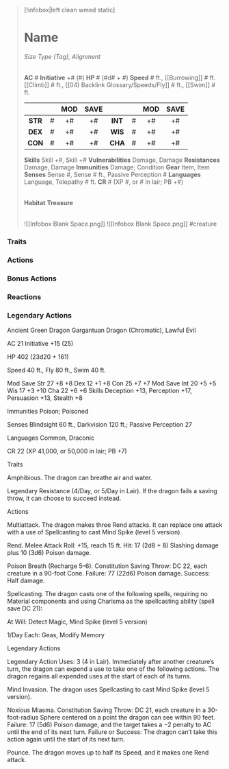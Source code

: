 > [!infobox|left clean wmed static]
> # Name
> *Size Type (Tag), Alignment*
> 
> | |
> | - |
> **AC** # **Initiative** +# (#)
> **HP** # (#d# + #)
> **Speed** # ft., [[Burrowing]] # ft. [[Climb]] # ft., [[04) Backlink Glossary/Speeds/Fly]] # ft., [[Swim]] # ft.
> 
> | | | MOD | SAVE | | | MOD | SAVE |
> | :-: | :-: | :-: | :-: | :-: | :-: | :-: | :-: |
> | **STR** | # | +# | +# | **INT** | # | +# | +# | 
> | **DEX** | # | +# | +# | **WIS** | # | +# | +# |
> | **CON** | # | +# | +# | **CHA** | # | +# | +# |
> **Skills** Skill +#, Skill +#
> **Vulnerabilities** Damage, Damage
> **Resistances** Damage, Damage
> **Immunities** Damage; Condition
> **Gear** Item, Item
> **Senses** Sense #, Sense # ft., Passive Perception #
> **Languages** Language, Telepathy # ft.
> **CR** # (XP #, or # in lair; PB +#)
>
> | |
> | - |
> **Habitat**
> **Treasure**
> 
> | |
> | - |
> ![[Infobox Blank Space.png]]
> ![[Infobox Blank Space.png]]
> #creature 


### Traits
### Actions
### Bonus Actions
### Reactions
### Legendary Actions
Ancient Green Dragon
Gargantuan Dragon (Chromatic), Lawful Evil

AC 21 Initiative +15 (25)

HP 402 (23d20 + 161)

Speed 40 ft., Fly 80 ft., Swim 40 ft.

Mod	Save
Str	27	+8	+8
Dex	12	+1	+8
Con	25	+7	+7
Mod	Save
Int	20	+5	+5
Wis	17	+3	+10
Cha	22	+6	+6
Skills Deception +13, Perception +17, Persuasion +13, Stealth +8

Immunities Poison; Poisoned

Senses Blindsight 60 ft., Darkvision 120 ft.; Passive Perception 27

Languages Common, Draconic

CR 22 (XP 41,000, or 50,000 in lair; PB +7)

Traits

Amphibious. The dragon can breathe air and water.

Legendary Resistance (4/Day, or 5/Day in Lair). If the dragon fails a saving throw, it can choose to succeed instead.

Actions

Multiattack. The dragon makes three Rend attacks. It can replace one attack with a use of Spellcasting to cast Mind Spike (level 5 version).

Rend. Melee Attack Roll: +15, reach 15 ft. Hit: 17 (2d8 + 8) Slashing damage plus 10 (3d6) Poison damage.

Poison Breath (Recharge 5–6). Constitution Saving Throw: DC 22, each creature in a 90-foot Cone. Failure: 77 (22d6) Poison damage. Success: Half damage.

Spellcasting. The dragon casts one of the following spells, requiring no Material components and using Charisma as the spellcasting ability (spell save DC 21):

At Will: Detect Magic, Mind Spike (level 5 version)

1/Day Each: Geas, Modify Memory

Legendary Actions

Legendary Action Uses: 3 (4 in Lair). Immediately after another creature’s turn, the dragon can expend a use to take one of the following actions. The dragon regains all expended uses at the start of each of its turns.

Mind Invasion. The dragon uses Spellcasting to cast Mind Spike (level 5 version).

Noxious Miasma. Constitution Saving Throw: DC 21, each creature in a 30-foot-radius Sphere centered on a point the dragon can see within 90 feet. Failure: 17 (5d6) Poison damage, and the target takes a −2 penalty to AC until the end of its next turn. Failure or Success: The dragon can’t take this action again until the start of its next turn.

Pounce. The dragon moves up to half its Speed, and it makes one Rend attack.